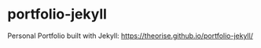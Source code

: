 # portfolio-jekyll
Personal Portfolio built with Jekyll: https://theorise.github.io/portfolio-jekyll/
